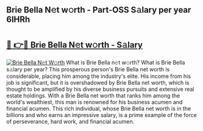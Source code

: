 ## Brie Bella N𝚎t w𝚘rth - Part-OSS S𝚊lary per year 6lHRh

# <h2><a href="http://gc14uo5.nevu.top/?p=Brie+Bella">🔗 👉🔴 Brie Bella N𝚎t w𝚘rth - S𝚊lary</a></h2>

[![Brie Bella N𝚎t W𝚘rth](https://i.imgur.com/Oavwk0R.jpeg)](http://gc14uo5.nevu.top/?p=Brie+Bella)
What is Brie Bella n𝚎t w𝚘rth? What is Brie Bella s𝚊lary per year?
This prosperous person's Brie Bella net worth is considerable, placing him among the industry's elite. His income from his job is significant, but it is overshadowed by Brie Bella net worth, which is thought to be amplified by his diverse business pursuits and extensive real estate holdings. With a Brie Bella net worth that ranks him among the world's wealthiest, this man is renowned for his business acumen and financial acumen. This rich individual, whose Brie Bella net worth is in the billions and who earns an impressive salary, is a prime example of the force of perseverance, hard work, and financial acumen.
